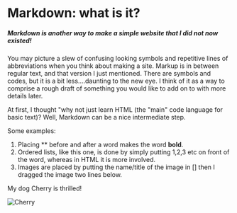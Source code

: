 # Markdown: what is it?


##### Markdown is another way to make a simple website that I did not now existed! 

You may picture a slew of confusing looking symbols and repetitive lines of abbreviations when you think about making a site. 
Markup is in between regular text, and that version I just mentioned. There are symbols and codes, but it is a bit less....daunting to the new eye.
I think of it as a way to comprise a rough draft of something you would like to add on to with more details later.

At first, I thought "why not just learn HTML (the "main" code language for basic text)? Well, Markdown can be a nice intermediate step.

Some examples:

1. Placing ** before and after a word makes the word **bold**.
2. Ordered lists, like this one, is done by simply putting 1,2,3 etc on front of the word, whereas in HTML it is more involved.
3. Images are placed by putting the name/title of the image in [] then I dragged the image two lines below.

My dog Cherry is thrilled!

![Cherry](https://user-images.githubusercontent.com/105928451/170027171-182cf028-293a-42cf-943b-ede2614267ef.jpeg)
